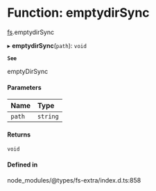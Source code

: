 # Function: emptydirSync

[fs](../modules/fs.md).emptydirSync

▸ **emptydirSync**(`path`): `void`

**`See`**

emptyDirSync

#### Parameters

| Name | Type |
| :------ | :------ |
| `path` | `string` |

#### Returns

`void`

#### Defined in

node_modules/@types/fs-extra/index.d.ts:858
